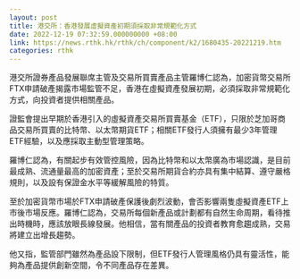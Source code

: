 ```yaml
---
layout: post
title: 港交所：香港發展虛擬資產初期須採取非常規範化方式
date: 2022-12-19 07:32:59.000000000 +08:00
link: https://news.rthk.hk/rthk/ch/component/k2/1680435-20221219.htm
categories: rthk
---
```


港交所證券產品發展聯席主管及交易所買賣產品主管羅博仁認為，加密貨幣交易所FTX申請破產揭露市場監管不足，香港在虛擬資產發展初期，必須採取非常規範化方式，向投資者提供相關產品。

證監會提出早期於香港引入的虛擬資產交易所買賣基金（ETF），只限於芝加哥商品交易所買賣的比特幣、以太幣期貨ETF；相關ETF發行人須擁有最少3年管理ETF經驗，以及應採取主動型管理策略。

羅博仁認為，有關起步有效管控風險，因為比特幣和以太幣廣為市場認識，是目前最成熟、流通量最高的加密資產；至於交易所期貨合約亦具有集中結算、遵守嚴格規則，以及設有保證金水平等緩解風險的特質。

至於加密貨幣市場於FTX申請破產保護後劇烈波動，會否影響兩隻虛擬資產ETF上市後市場反應。羅博仁認為，交易所每個新產品或計劃都有自然生命周期，看待推出時機時，應該放眼長線發展。他相信，當有關產品的投資者教育愈趨成熟，交易將建立出增長趨勢。

他又指，監管部門雖然為產品設下限制，但ETF發行人管理風格仍具有靈活性，能夠為產品提供創新空間，令不同產品存在差異。
